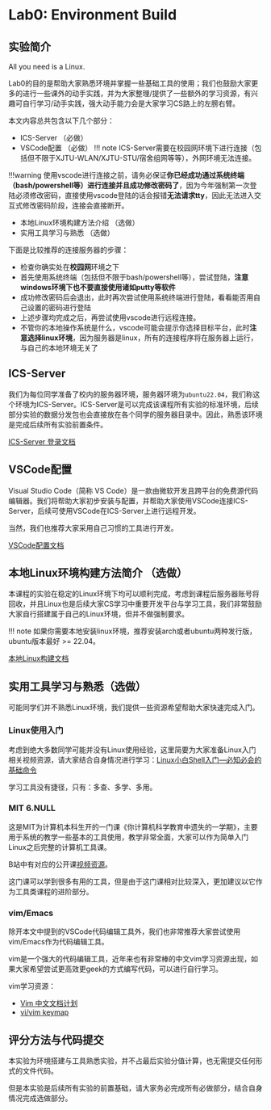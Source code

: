 # Lab0: Environment Build

## 实验简介
All you need is a Linux.

Lab0的目的是帮助大家熟悉环境并掌握一些基础工具的使用；我们也鼓励大家更多的进行一些课外的动手实践，并为大家整理/提供了一些额外的学习资源，有兴趣可自行学习/动手实践，强大动手能力会是大家学习CS路上的左膀右臂。

本文内容总共包含以下几个部分：

- ICS-Server （必做）
- VSCode配置 （必做）
!!! note
    ICS-Server需要在校园网环境下进行连接（包括但不限于XJTU-WLAN/XJTU-STU/宿舍组网等等），外网环境无法连接。

!!!warning
    使用vscode进行连接之前，请务必保证**你已经成功通过系统终端（bash/powershell等）进行连接并且成功修改密码了**，因为今年强制第一次登陆必须修改密码，直接使用vscode登陆的话会报错**无法请求tty**，因此无法进入交互式修改密码阶段，连接会直接断开。

- 本地Linux环境构建方法介绍 （选做）
- 实用工具学习与熟悉 （选做）

下面是比较推荐的连接服务器的步骤：

- 检查你确实处在**校园网**环境之下
- 首先使用系统终端（包括但不限于bash/powershell等），尝试登陆，**注意windows环境下也不要直接使用诸如putty等软件**
- 成功修改密码后会退出，此时再次尝试使用系统终端进行登陆，看看能否用自己设置的密码进行登陆
- 上述步骤均完成之后，再尝试使用vscode进行远程连接。
- 不管你的本地操作系统是什么，vscode可能会提示你选择目标平台，此时**注意选择linux环境**，因为服务器是linux，所有的连接程序将在服务器上运行，与自己的本地环境无关了

## ICS-Server
我们为每位同学准备了校内的服务器环境，服务器环境为`ubuntu22.04`，我们称这个环境为ICS-Server。ICS-Server是可以完成该课程所有实验的标准环境，后续部分实验的数据分发包也会直接放在各个同学的服务器目录中。因此，熟悉该环境是完成后续所有实验前置条件。

[ICS-Server 登录文档](../resources/ICS-Server.md)

## VSCode配置
Visual Studio Code（简称 VS Code）是一款由微软开发且跨平台的免费源代码编辑器。我们将帮助大家初步安装与配置，并帮助大家使用VSCode连接ICS-Server，后续可使用VSCode在ICS-Server上进行远程开发。

当然，我们也推荐大家采用自己习惯的工具进行开发。

[VSCode配置文档](../resources/VScodeRemote-SSH.md)

## 本地Linux环境构建方法简介 （选做）
本课程的实验在稳定的Linux环境下均可以顺利完成，考虑到课程后服务器账号将回收，并且Linux也是后续大家CS学习中重要开发平台与学习工具，我们非常鼓励大家自行搭建属于自己的Linux环境，但并不做强制要求。

!!! note
    如果你需要本地安装linux环境，推荐安装arch或者ubuntu两种发行版，ubuntu版本最好 >= 22.04。

[本地Linux构建文档](../resources/LinuxInstallation.md)

## 实用工具学习与熟悉（选做）
可能同学们并不熟悉Linux环境，我们提供一些资源希望帮助大家快速完成入门。

### Linux使用入门
考虑到绝大多数同学可能并没有Linux使用经验，这里简要为大家准备Linux入门相关视频资源，请大家结合自身情况进行学习：[Linux小白Shell入门—必知必会的基础命令](https://www.bilibili.com/video/BV1sK4y1b7NP/?spm_id_from=333.337.search-card.all.click&vd_source=f03c62aca712083bc8b849d1d0e7cdb5)

学习工具没有捷径，只有：多查、多学、多用。

### MIT 6.NULL
这是MIT为计算机本科生开的一门课《你计算机科学教育中遗失的一学期》，主要用于系统的教学一些基本的工具使用，教学非常全面，大家可以作为简单入门Linux之后完整的计算机工具课。

B站中有对应的公开课[视频资源](https://www.bilibili.com/video/BV14E411J7n2/?spm_id_from=333.337.search-card.all.click&vd_source=f03c62aca712083bc8b849d1d0e7cdb5)。

这门课可以学到很多有用的工具，但是由于这门课相对比较深入，更加建议以它作为工具类课程的进阶部分。

### vim/Emacs
除开本文中提到的VSCode代码编辑工具外，我们也非常推荐大家尝试使用vim/Emacs作为代码编辑工具。

vim是一个强大的代码编辑工具，近年来也有非常棒的中文vim学习资源出现，如果大家希望尝试更高效更geek的方式编写代码，可以进行自行学习。

vim学习资源：

- [Vim 中文文档计划](https://github.com/yianwillis/vimcdoc)
- [vi/vim keymap](../resources/quickreference.md)

## 评分方法与代码提交
本实验为环境搭建与工具熟悉实验，并不占最后实验分值计算，也无需提交任何形式的文件代码。

但是本实验是后续所有实验的前置基础，请大家务必完成所有必做部分，结合自身情况完成选做部分。
